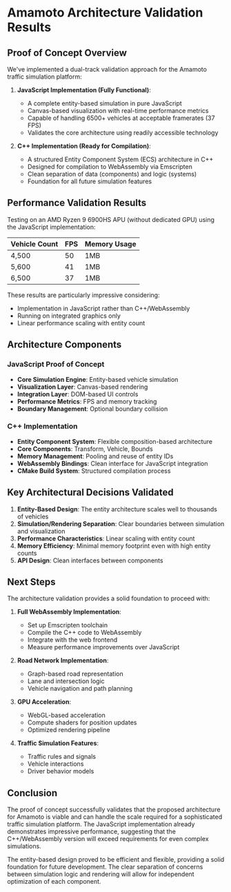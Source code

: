 # Amamoto Architecture Validation Results

## Proof of Concept Overview

We've implemented a dual-track validation approach for the Amamoto traffic simulation platform:

1. **JavaScript Implementation (Fully Functional)**:
   - A complete entity-based simulation in pure JavaScript
   - Canvas-based visualization with real-time performance metrics
   - Capable of handling 6500+ vehicles at acceptable framerates (37 FPS)
   - Validates the core architecture using readily accessible technology

2. **C++ Implementation (Ready for Compilation)**:
   - A structured Entity Component System (ECS) architecture in C++
   - Designed for compilation to WebAssembly via Emscripten
   - Clean separation of data (components) and logic (systems)
   - Foundation for all future simulation features

## Performance Validation Results

Testing on an AMD Ryzen 9 6900HS APU (without dedicated GPU) using the JavaScript implementation:

| Vehicle Count | FPS | Memory Usage |
|---------------|-----|--------------|
| 4,500         | 50  | 1MB          |
| 5,600         | 41  | 1MB          |
| 6,500         | 37  | 1MB          |

These results are particularly impressive considering:
- Implementation in JavaScript rather than C++/WebAssembly
- Running on integrated graphics only
- Linear performance scaling with entity count

## Architecture Components

### JavaScript Proof of Concept
- **Core Simulation Engine**: Entity-based vehicle simulation
- **Visualization Layer**: Canvas-based rendering
- **Integration Layer**: DOM-based UI controls
- **Performance Metrics**: FPS and memory tracking
- **Boundary Management**: Optional boundary collision

### C++ Implementation 
- **Entity Component System**: Flexible composition-based architecture
- **Core Components**: Transform, Vehicle, Bounds
- **Memory Management**: Pooling and reuse of entity IDs
- **WebAssembly Bindings**: Clean interface for JavaScript integration
- **CMake Build System**: Structured compilation process

## Key Architectural Decisions Validated

1. **Entity-Based Design**: The entity architecture scales well to thousands of vehicles
2. **Simulation/Rendering Separation**: Clear boundaries between simulation and visualization
3. **Performance Characteristics**: Linear scaling with entity count
4. **Memory Efficiency**: Minimal memory footprint even with high entity counts
5. **API Design**: Clean interfaces between components

## Next Steps

The architecture validation provides a solid foundation to proceed with:

1. **Full WebAssembly Implementation**:
   - Set up Emscripten toolchain
   - Compile the C++ code to WebAssembly
   - Integrate with the web frontend
   - Measure performance improvements over JavaScript

2. **Road Network Implementation**:
   - Graph-based road representation
   - Lane and intersection logic
   - Vehicle navigation and path planning

3. **GPU Acceleration**:
   - WebGL-based acceleration
   - Compute shaders for position updates
   - Optimized rendering pipeline

4. **Traffic Simulation Features**:
   - Traffic rules and signals
   - Vehicle interactions
   - Driver behavior models

## Conclusion

The proof of concept successfully validates that the proposed architecture for Amamoto is viable and can handle the scale required for a sophisticated traffic simulation platform. The JavaScript implementation already demonstrates impressive performance, suggesting that the C++/WebAssembly version will exceed requirements for even complex simulations.

The entity-based design proved to be efficient and flexible, providing a solid foundation for future development. The clear separation of concerns between simulation logic and rendering will allow for independent optimization of each component.